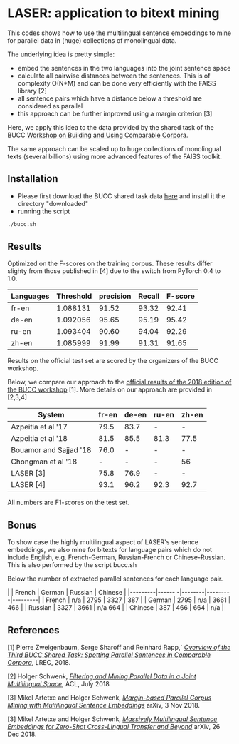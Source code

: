 # LASER: application to bitext mining

This codes shows how to use the multilingual sentence embeddings to mine
for parallel data in (huge) collections of monolingual data.

The underlying idea is pretty simple:
* embed the sentences in the two languages into the joint sentence space
* calculate all pairwise distances between the sentences.
  This is of complexity O(N\*M) and can be done very efficiently with
  the FAISS library [2]
* all sentence pairs which have a distance below a threshold
  are considered as parallel
* this approach can be further improved using a margin criterion [3] 

Here, we apply this idea to the data provided by the shared task of the BUCC 
[Workshop on Building and Using Comparable Corpora](https://comparable.limsi.fr/bucc2018/bucc2018-task.html).

The same approach can be scaled up to huge collections of monolingual texts
(several billions) using more advanced features of the FAISS toolkit.

## Installation

* Please first download the BUCC shared task data
  [here](https://comparable.limsi.fr/bucc2017/cgi-bin/download-data-2018.cgi)
  and install it the directory "downloaded"
* running the script
```bash
./bucc.sh
```

## Results

Optimized on the F-scores on the training corpus.
These results differ slighty from those published in [4] due to the switch from PyTorch 0.4 to 1.0.

| Languages | Threshold | precision | Recall | F-score |
|-----------|-----------|-----------|--------|---------|
|   fr-en   |  1.088131 |   91.52   |  93.32 |  92.41  |
|   de-en   |  1.092056 |   95.65   |  95.19 |  95.42  |
|   ru-en   |  1.093404 |   90.60   |  94.04 |  92.29  |
|   zh-en   |  1.085999 |   91.99   |  91.31 |  91.65  |

Results on the official test set are scored by the organizers of the BUCC workshop.


Below, we compare our approach to the [official results of the 2018 edition
of the BUCC workshop](http://lrec-conf.org/workshops/lrec2018/W8/pdf/12_W8.pdf) [1].
More details on our approach are provided in [2,3,4]

|               System | fr-en | de-en | ru-en | zh-en |
|----------------------|-------|-------|-------|-------|
|   Azpeitia et al '17 |  79.5 |  83.7 |   -   |   -   |
|   Azpeitia et al '18 |  81.5 |  85.5 |  81.3 |  77.5 |
|Bouamor and Sajjad '18|  76.0 |   -   |   -   |   -   |
|   Chongman et al '18 |   -   |   -   |   -   |  56   |
|            LASER [3] |  75.8 |  76.9 |   -   |   -   |
|            LASER [4] |  93.1 |  96.2 |  92.3 |  92.7 |

All numbers are F1-scores on the test set.

## Bonus

To show case the highly multilingual aspect of LASER's sentence embeddings,
we also mine for bitexts for language pairs which do not include English, e.g.
French-German, Russian-French or Chinese-Russian.
This is also performed by the script bucc.sh

Below the number of extracted parallel sentences for each language pair.

|         | French | German | Russian | Chinese |
|---------|------ -|--------|---------|---------|
| French  |  n/a   |  2795  |  3327   |  387    |
| German  |  2795  |  n/a   |  3661   |  466    |
| Russian |  3327  |  3661  |   n/a      664    |
| Chinese |   387  |   466  |   664   |  n/a    |


## References

[1] Pierre Zweigenbaum, Serge Sharoff and Reinhard Rapp,`
    [*Overview of the Third BUCC Shared Task: Spotting Parallel Sentences in Comparable Corpora*](http://lrec-conf.org/workshops/lrec2018/W8/pdf/12_W8.pdf),
    LREC, 2018.

[2] Holger Schwenk,
    [*Filtering and Mining Parallel Data in a Joint Multilingual Space*](https://arxiv.org/abs/1805.09822),
    ACL, July 2018

[3] Mikel Artetxe and Holger Schwenk,
    [*Margin-based Parallel Corpus Mining with Multilingual Sentence Embeddings*](https://arxiv.org/abs/1811.01136)
    arXiv, 3 Nov 2018.

[3] Mikel Artetxe and Holger Schwenk,
    [*Massively Multilingual Sentence Embeddings for Zero-Shot Cross-Lingual Transfer and Beyond*](https://arxiv.org/abs/1812.10464)
    arXiv, 26 Dec 2018.

